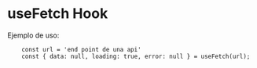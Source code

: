 # useFetch Hook

Ejemplo de uso:

```
    const url = 'end point de una api'
    const { data: null, loading: true, error: null } = useFetch(url);
```

